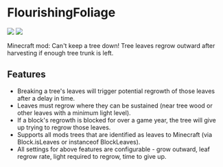 # FlourishingFoliage 
[![](http://cf.way2muchnoise.eu/300450.svg)](https://minecraft.curseforge.com/projects/flourishing-foliage) [![](http://cf.way2muchnoise.eu/versions/300450.svg)](https://minecraft.curseforge.com/projects/flourishing-foliage)

Minecraft mod: Can't keep a tree down! Tree leaves regrow outward after harvesting if enough tree trunk is left.

## Features

* Breaking a tree's leaves will trigger potential regrowth of those leaves after a delay in time.
* Leaves must regrow where they can be sustained (near tree wood or other leaves with a minimum light level).
* If a block's regrowth is blocked for over a game year, the tree will give up trying to regrow those leaves.
* Supports all mods trees that are identified as leaves to Minecraft (via Block.isLeaves or instanceof BlockLeaves).
* All settings for above features are configurable - grow outward, leaf regrow rate, light required to regrow, time to give up.
